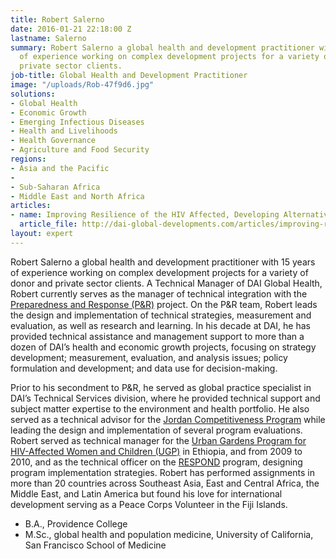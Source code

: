```yaml
---
title: Robert Salerno
date: 2016-01-21 22:18:00 Z
lastname: Salerno
summary: Robert Salerno a global health and development practitioner with 15 years
  of experience working on complex development projects for a variety of donor and
  private sector clients.
job-title: Global Health and Development Practitioner
image: "/uploads/Rob-47f9d6.jpg"
solutions:
- Global Health
- Economic Growth
- Emerging Infectious Diseases
- Health and Livelihoods
- Health Governance
- Agriculture and Food Security
regions:
- Asia and the Pacific
- 
- Sub-Saharan Africa
- Middle East and North Africa
articles:
- name: Improving Resilience of the HIV Affected, Developing Alternatives
  article_file: http://dai-global-developments.com/articles/improving-resilience-of-the-hiv-affected%E2%80%A8.html?utm_source=daidotcom
layout: expert
---
```


Robert Salerno a global health and development practitioner with 15 years of experience working on complex development projects for a variety of donor and private sector clients. A Technical Manager of DAI Global Health, Robert currently serves as the manager of technical integration with the [Preparedness and Response (P&R)](https://www.dai.com/our-work/projects/worldwide-preparedness-and-response-pr) project. On the P&R team, Robert leads the design and implementation of technical strategies, measurement and evaluation, as well as research and learning. In his decade at DAI, he has provided technical assistance and management support to more than a dozen of DAI’s health and economic growth projects, focusing on strategy development; measurement, evaluation, and analysis issues; policy formulation and development; and data use for decision-making. 

Prior to his secondment to P&R, he served as global practice specialist in DAI’s Technical Services division, where he provided technical support and subject matter expertise to the environment and health portfolio. He also served as a technical advisor for the [Jordan Competitiveness Program](https://www.dai.com/our-work/projects/jordan-competitiveness-program-jcp) while leading the design and implementation of several program evaluations. Robert served as technical manager for the [Urban Gardens Program for HIV-Affected Women and Children (UGP)](https://www.dai.com/our-work/projects/ethiopia-urban-gardens-program-hiv-affected-women-and-children-ugp) in Ethiopia, and from 2009 to 2010, and as the technical officer on the [RESPOND](https://www.dai.com/our-work/projects/worldwide-respond) program, designing program implementation strategies. Robert has performed assignments in more than 20 countries across Southeast Asia, East and Central Africa, the Middle East, and Latin America but found his love for international development serving as a Peace Corps Volunteer in the Fiji Islands. 

* B.A., Providence College 
* M.Sc., global health and population medicine, University of California, San Francisco School of Medicine